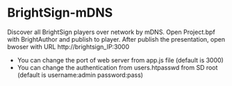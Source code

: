 # BrightSign-mDNS
Discover all BrightSign players over network by mDNS.
Open Project.bpf with BrightAuthor and publish to player.
After publish the presentation, open bwoser with URL http://brightsign_IP:3000

- You can change the port of web server from app.js file (default is 3000)
- You can change the authentication from users.htpasswd from SD root (default is username:admin password:pass)

